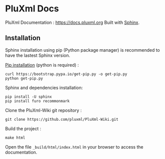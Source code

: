 # PluXml Docs

PluXml Documentation : https://docs.pluxml.org
Built with [Sphinx](https://www.sphinx-doc.org).

## Installation

Sphinx installation using pip (Python package manager) is recommended to have the lastest Sphinx version.

[Pip installation](https://pip.readthedocs.io/en/stable/installing/) (python is required) :

```
curl https://bootstrap.pypa.io/get-pip.py -o get-pip.py
python get-pip.py
```

Sphinx and dependencies installation:

```
pip install -U sphinx
pip install furo recommonmark
```

Clone the PluXml-Wiki git repository :

```
git clone https://github.com/pluxml/PluXml-Wiki.git
```

Build the project :

```
make html
```

Open the file `_build/html/index.html` in your browser to access the documentation.

